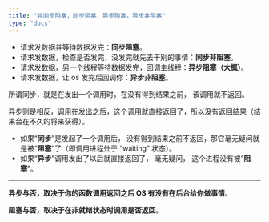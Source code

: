 ```yaml
---
title: "非同步阻塞，同步阻塞，异步阻塞，异步非阻塞"
type: "docs"
---
```


- 请求发数据并等待数据发完：**同步阻塞**。
- 请求发数据，检查是否发完，没发完就先去干别的事情：**同步非阻塞**。
- 请求发数据，另一个线程等待数据发完，回调主线程：**异步阻塞（大概）**。
- 请求发数据，让 os 发完后回调你：**异步非阻塞**。

所谓同步，就是在发出一个调用时，在没有得到结果之前， 该调用就不返回。

异步则是相反，调用在发出之后，这个调用就直接返回了，所以没有返回结果（结果会在不久的将来获得）。

- 如果“**同步**”是发起了一个调用后， 没有得到结果之前不返回，那它毫无疑问就是被“**阻塞**”了（即调用进程处于 “waiting” 状态）。
- 如果“**异步**”调用发出了以后就直接返回了， 毫无疑问， 这个进程没有被“**阻塞**”。

---

**异步与否，取决于你的函数调用返回之后 OS 有没有在后台给你做事情**。

**阻塞与否，取决于在非就绪状态时调用是否返回**。
